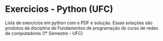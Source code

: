 # Exercicios - Python (UFC)
 Lista de exercicios em python com o PDF e solução. Essas soluções são produtos da disciplina de Fundamentos de programação do curso de redes de computadores (1° Semestre - UFC)

